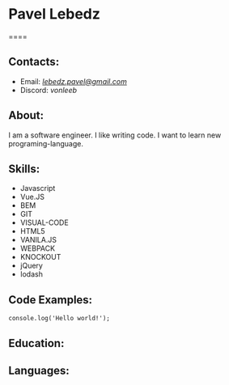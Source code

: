 # Pavel Lebedz
====


## Contacts:
- Email: *lebedz.pavel@gmail.com*
- Discord: *vonleeb*


## About:
I am a software engineer. I like writing code. I want to learn new programing-language.


## Skills:
+ Javascript
+ Vue.JS
+ BEM
+ GIT
+ VISUAL-CODE
+ HTML5
+ VANILA.JS
+ WEBPACK
+ KNOCKOUT
+ jQuery
+ lodash


## Code Examples:
```
console.log('Hello world!');
```

## Education:


## Languages: